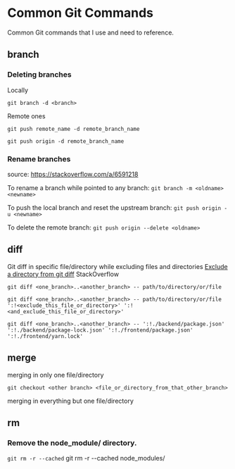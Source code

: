 # Common Git Commands

Common Git commands that I use and need to reference.

## branch

### Deleting branches

Locally

`git branch -d <branch>`

Remote ones

`git push remote_name -d remote_branch_name`

`git push origin -d remote_branch_name`

### Rename branches

source: https://stackoverflow.com/a/6591218

To rename a branch while pointed to any branch:
`git branch -m <oldname> <newname>`

To push the local branch and reset the upstream branch:
`git push origin -u <newname>`

To delete the remote branch:
`git push origin --delete <oldname>`

## diff

Git diff in specific file/directory while excluding files and directories
[Exclude a directory from git diff](https://stackoverflow.com/questions/4380945/exclude-a-directory-from-git-diff) StackOverflow

`git diff <one_branch>..<another_branch> -- path/to/directory/or/file`

`git diff <one_branch>..<another_branch> -- path/to/directory/or/file ':!<exclude_this_file_or_directory>' ':!<and_exclude_this_file_or_directory>'`

`git diff <one_branch>..<another_branch> -- ':!./backend/package.json' ':!./backend/package-lock.json' ':!./frontend/package.json' ':!./frontend/yarn.lock'`

## merge

merging in only one file/directory

`git checkout <other branch> <file_or_directory_from_that_other_branch>`

merging in everything but one file/directory

## rm

### Remove the node_module/ directory.

`git rm -r --cached`
git rm -r --cached node_modules/
